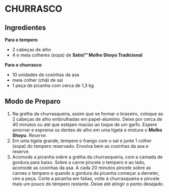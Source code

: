 # CHURRASCO



## Ingredientes



**Para o tempero**



- 2 cabeças de alho
- 4 e meia colheres (sopa) de **Satis!™ Molho Shoyu Tradicional**

 

**Para o churrasco**

 

- 10 unidades de coxinhas da asa
- meia colher (chá) de sal
- 1 peça de picanha com cerca de 1,3 kg



## Modo de Preparo



1. Na grelha da churrasqueira, assim que se formar o braseiro, coloque as 2 cabeças de alho embrulhadas em papel-alumínio. Deixe por cerca de  40 minutos ou até que estejam macias ao toque de um garfo. Espere  amornar e esprema os dentes de alho em uma tigela e misture o  **Molho Shoyu**. _Reserve_.
2. Em uma tigela grande, tempere o frango com o sal e junte 1 colher  (sopa) do tempero reservado. Envolva bem as coxinhas da asa e reserve.
3. Acomode a picanha sobre a grelha da churrasqueira, com a camada de  gordura para baixo. Sobre a carne pincele o tempero e ao lado, acomode  as coxinhas da asa. A cada 20 minutos pincele sobre as carnes o tempero e quando a gordura da picanha começar a derreter, vire a peça. Corte a  picanha em fatias, volte à churrasqueira e pincele mais um pouco do  tempero restante. Deixe até atingir o ponto desejado.
